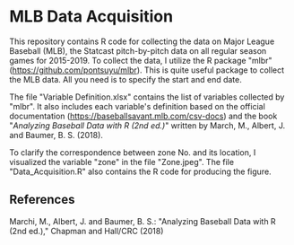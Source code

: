 # MLB Data Acquisition

This repository contains R code for collecting the data on Major League Baseball (MLB), 
the Statcast pitch-by-pitch data on all regular season games for 2015-2019.
To collect the data, I utilize the R package "mlbr" (https://github.com/pontsuyu/mlbr). 
This is quite useful package to collect the MLB data. 
All you need is to specify the start and end date.

The file "Variable Definition.xlsx" contains the list of variables collected by "mlbr". 
It also includes each variable's definition 
based on the official documentation (https://baseballsavant.mlb.com/csv-docs) and 
the book "*Analyzing Baseball Data with R (2nd ed.)*" written by March, M., Albert, J. and Baumer, B. S. (2018).

To clarify the correspondence between zone No. and its location, 
I visualized the variable "zone" in the file "Zone.jpeg". 
The file "Data_Acquisition.R" also contains the R code for producing the figure.

## References

Marchi, M., Albert, J. and Baumer, B. S.: "Analyzing Baseball Data with R (2nd ed.)," Chapman and Hall/CRC (2018)
